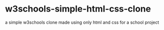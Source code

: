 # w3schools-simple-html-css-clone
 a simple w3schools clone made using only html and css for a school project
